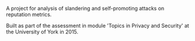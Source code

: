 A project for analysis of slandering and self-promoting attacks on reputation metrics.

Built as part of the assessment in module 'Topics in Privacy and Security' at the University of York in 2015.
